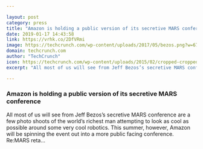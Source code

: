 ```yaml
---

layout: post
category: press
title: "Amazon is holding a public version of its secretive MARS conference"
date: 2019-01-17 14:43:58
link: https://vrhk.co/2DfVRmi
image: https://techcrunch.com/wp-content/uploads/2017/05/bezos.png?w=673
domain: techcrunch.com
author: "TechCrunch"
icon: https://techcrunch.com/wp-content/uploads/2015/02/cropped-cropped-favicon-gradient.png?w=180
excerpt: "All most of us will see from Jeff Bezos’s secretive MARS conference are a few photo shoots of the world’s richest man attempting to look as cool as possible around some very cool robotics. This summer, however, Amazon will be spinning the event out into a more public facing conference. Re:MARS reta…"

---
```


### Amazon is holding a public version of its secretive MARS conference

All most of us will see from Jeff Bezos’s secretive MARS conference are a few photo shoots of the world’s richest man attempting to look as cool as possible around some very cool robotics. This summer, however, Amazon will be spinning the event out into a more public facing conference. Re:MARS reta…